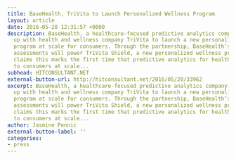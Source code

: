 ```yaml
---
title: BaseHealth, TriVita to Launch Personalized Wellness Program
layout: article
date: 2016-05-20 12:31:57 +0000
description: BaseHealth, a healthcare-focused predictive analytics company has teamed
  up with health and wellness company TriVita to launch a new personalized wellness
  program at scale for consumers. Through the partnership, BaseHealth’s comprehensive
  assessments will power TriVita Shield, a new personalized wellness program. BaseHealth
  claims this marks the first time that predictive analytics for healthcare is available
  to consumers at scale...
subhead: HITCONSULTANT.NET
external-button-url: http://hitconsultant.net/2016/05/20/33962
excerpt: BaseHealth, a healthcare-focused predictive analytics company has teamed
  up with health and wellness company TriVita to launch a new personalized wellness
  program at scale for consumers. Through the partnership, BaseHealth’s comprehensive
  assessments will power TriVita Shield, a new personalized wellness program. BaseHealth
  claims this marks the first time that predictive analytics for healthcare is available
  to consumers at scale...
author: Jasmine Pennic
external-button-label: ''
categories:
- press
---
```

